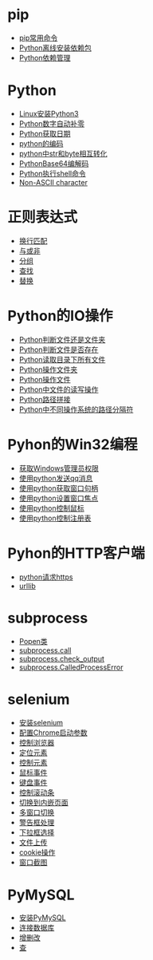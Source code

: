 # pip
- <a href="pip/pip常用命令.md">pip常用命令</a>
- <a href="pip/Python离线安装依赖包.md">Python离线安装依赖包</a>
- <a href="pip/Python依赖管理.md">Python依赖管理</a>

# Python
- <a href="Python/Linux安装Python3.md">Linux安装Python3</a>
- <a href="Python/Python数字自动补零.md">Python数字自动补零</a>
- <a href="Python/Python获取日期.md">Python获取日期</a>
- <a href="Python/python的编码.md">python的编码</a>
- <a href="Python/python中str和byte相互转化.md">python中str和byte相互转化</a>
- <a href="Python/PythonBase64编解码.md">PythonBase64编解码</a>
- <a href="Python/Python执行shell命令.md">Python执行shell命令</a>
- <a href="Python/Non-ASCII_character.md">Non-ASCII character</a>
# 正则表达式
- <a href="Python/正则表达式/换行匹配.md">换行匹配</a>
- <a href="Python/正则表达式/与或非.md">与或非</a>
- <a href="Python/正则表达式/分组.md">分组</a>
- <a href="Python/正则表达式/查找.md">查找</a>
- <a href="Python/正则表达式/替换.md">替换</a>
# Python的IO操作
- <a href="Python/Python的IO操作/Python判断文件还是文件夹.md">Python判断文件还是文件夹</a>
- <a href="Python/Python的IO操作/Python判断文件是否存在.md">Python判断文件是否存在</a>
- <a href="Python/Python的IO操作/Python读取目录下所有文件.md">Python读取目录下所有文件</a>
- <a href="Python/Python的IO操作/Python操作文件夹.md">Python操作文件夹</a>
- <a href="Python/Python的IO操作/Python操作文件.md">Python操作文件</a>
- <a href="Python/Python的IO操作/Python中文件的读写操作.md">Python中文件的读写操作</a>
- <a href="Python/Python的IO操作/Python路径拼接.md">Python路径拼接</a>
- <a href="Python/Python的IO操作/Python中不同操作系统的路径分隔符.md">Python中不同操作系统的路径分隔符</a>
# Pyhon的Win32编程
- <a href="Python/PythonWin32/获取Windows管理员权限.md">获取Windows管理员权限</a>
- <a href="Python/PythonWin32/使用python发送qq消息.md">使用python发送qq消息</a>
- <a href="Python/PythonWin32/使用python获取窗口句柄.md">使用python获取窗口句柄</a>
- <a href="Python/PythonWin32/使用python设置窗口焦点.md">使用python设置窗口焦点</a>
- <a href="Python/PythonWin32/使用python控制鼠标.md">使用python控制鼠标</a>
- <a href="Python/PythonWin32/使用python控制注册表.md">使用python控制注册表</a>
# Pyhon的HTTP客户端
- <a href="Python/PythonHTTP/python请求https.md">python请求https</a>
- <a href="Python/PythonHTTP/urllib.md">urllib</a>
# subprocess
- <a href="Python/subprocess/Popen类.md">Popen类</a>
- <a href="Python/subprocess/subprocess.call.md">subprocess.call</a>
- <a href="Python/subprocess/subprocess.check_output.md">subprocess.check_output</a>
- <a href="Python/subprocess/subprocess.CalledProcessError.md">subprocess.CalledProcessError</a>
# selenium
- <a href="Python/selenium/安装selenium.md">安装selenium</a>
- <a href="Python/selenium/配置Chrome启动参数.md">配置Chrome启动参数</a>
- <a href="Python/selenium/控制浏览器.md">控制浏览器</a>
- <a href="Python/selenium/定位元素.md">定位元素</a>
- <a href="Python/selenium/控制元素.md">控制元素</a>
- <a href="Python/selenium/鼠标事件.md">鼠标事件</a>
- <a href="Python/selenium/键盘事件.md">键盘事件</a>
- <a href="Python/selenium/控制滚动条.md">控制滚动条</a>
- <a href="Python/selenium/切换到内嵌页面.md">切换到内嵌页面</a>
- <a href="Python/selenium/多窗口切换.md">多窗口切换</a>
- <a href="Python/selenium/警告框处理.md">警告框处理</a>
- <a href="Python/selenium/下拉框选择.md">下拉框选择</a>
- <a href="Python/selenium/文件上传.md">文件上传</a>
- <a href="Python/selenium/cookie操作.md">cookie操作</a>
- <a href="Python/selenium/窗口截图.md">窗口截图</a>
# PyMySQL
- <a href="Python/PyMySQL/安装PyMySQL.md">安装PyMySQL</a>
- <a href="Python/PyMySQL/连接数据库.md">连接数据库</a>
- <a href="Python/PyMySQL/增删改.md">增删改</a>
- <a href="Python/PyMySQL/查.md">查</a>
